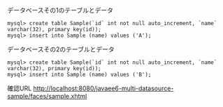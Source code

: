 データベースその1のテーブルとデータ

    mysql> create table Sample(`id` int not null auto_increment, `name` varchar(32), primary key(id));
    mysql> insert into Sample (name) values ('A');

データベースその2のテーブルとデータ

    mysql> create table Sample(`id` int not null auto_increment, `name` varchar(32), primary key(id));
    mysql> insert into Sample (name) values ('B');

確認URL
    [http://localhost:8080/javaee6-multi-datasource-sample/faces/sample.xhtml](http://localhost:8080/javaee6-multi-datasource-sample/faces/sample.xhtml)

